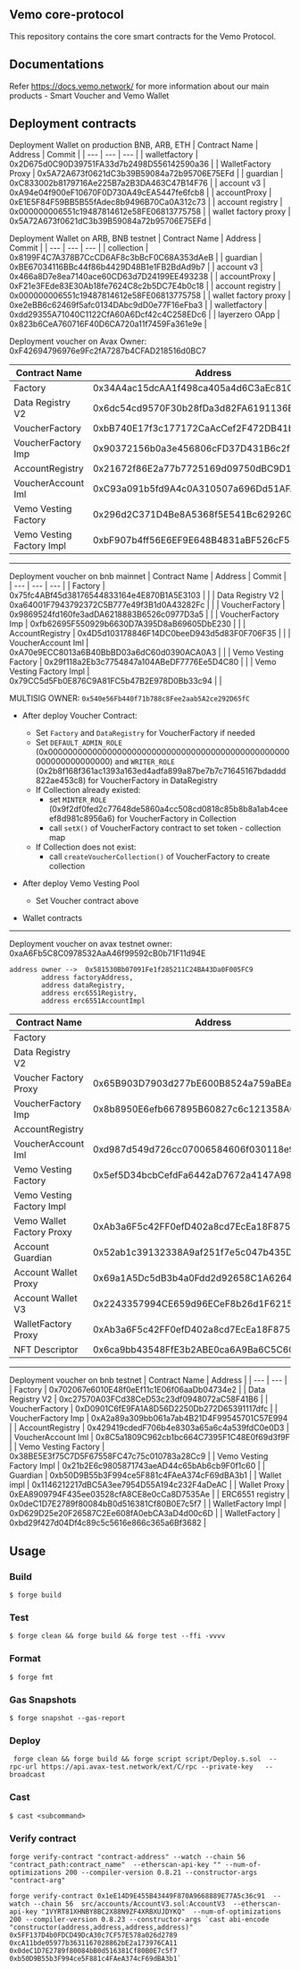 ## Vemo core-protocol
This repository contains the core smart contracts for the Vemo Protocol.

## Documentations
Refer https://docs.vemo.network/ for more information about our main products - Smart Voucher and Vemo Wallet

## Deployment contracts
Deployment Wallet on production BNB, ARB, ETH
| Contract Name | Address | Commit |
| --- | --- | --- |
| walletfactory |  0x2D675d0C90D39751FA33d7b2498D556142590a36 |
| WalletFactory Proxy |  0x5A72A673f0621dC3b39B59084a72b95706E75EFd |
| guardian |  0xC833002b8179716Ae225B7a2B3DA463C47B14F76 |
| account v3 |   0xA94e04f900eF10670F0D730A49cEA5447fe6fcb8 |
| accountProxy | 0xE1E5F84F59BB5B55fAdec8b9496B70Ca0A312c73 |
| account registry | 0x000000006551c19487814612e58FE06813775758 |
| wallet factory proxy | 0x5A72A673f0621dC3b39B59084a72b95706E75EFd |

Deployment Wallet on ARB, BNB testnet
| Contract Name | Address | Commit |
| --- | --- | --- |
| collection | 0x8199F4C7A378B7CcCD6AF8c3bBcF0C68A353dAeB |
| guardian | 0xBE67034116BBc44f86b4429D48B1e1FB2BdAd9b7 |
| account v3 |  0x466a8D7e8ea7140ace60CD63d7D24199EE493238 |
| accountProxy | 0xF21e3FEde83E30Ab18fe7624C8c2b5DC7E4b0c18 |
| account registry | 0x000000006551c19487814612e58FE06813775758 |
| wallet factory proxy | 0xe2eBB6c62469f5afc0134DAbc9dD0e77F16eFba3 |
| walletfactory | 0xdd29355A71040C1122CfA60A6Dcf42c4C258EDc6 |
| layerzero OApp | 0x823b6CeA760716F40D6CA720a11f7459Fa361e9e |



Deployment voucher on Avax
Owner: 0xF42694796976e9Fc2fA7287b4CFAD218516d0BC7

| Contract Name | Address | Commit |
| --- | --- | --- |
| Factory | 0x34A4ac15dcAA1f498ca405a4d6C3aEc8108600b8 |  |
| Data Registry V2 | 0x6dc54cd9570F30b28fDa3d82FA6191136Ef8d082 |  |
| VoucherFactory | 0xbB740E17f3c177172CaAcCef2F472DB41b9b1d19 |  |
| VoucherFactory Imp | 0x90372156b0a3e456806cFD37D431B6c2f1e65448 |  |
| AccountRegistry | 0x21672f86E2a77b7725169d09750dBC9D1E4b27b2 |  |
| VoucherAccount Iml | 0xC93a091b5fd9A4c0A310507a696Dd51AFA2Dd81E |  |
| Vemo Vesting Factory | 0x296d2C371D4Be8A5368f5E541Bc62926051E92CC | |
| Vemo Vesting Factory Impl | 0xbF907b4ff56E6EF9E648B4831aBF526cF5494896 | |

-----------------------------------
Deployment voucher on bnb mainnet 
| Contract Name | Address | Commit |
| --- | --- | --- |
| Factory | 0x75fc4ABf45d38176544833164e4E870B1A5E3103 |  |
| Data Registry V2 | 0xa64001F7943792372C5B777e49f3B1d0A43282Fc |  |
| VoucherFactory | 0x9869524fd160fe3adDA6218883B6526c0977D3a5 |  |
| VoucherFactory Imp | 0xfb62695F550929b6630D7A395D8aB69605DbE230 |  |
| AccountRegistry | 0x4D5d103178846F14DC0beeD943d5d83F0F706F35 |  |
| VoucherAccount Iml | 0xA70e9ECC8013a6B40BbBD03a6dC60d0390ACA0A3 |  |
| Vemo Vesting Factory | 0x29f118a2Eb3c7754847a104ABeDF7776Ee5D4C80 |  |
| Vemo Vesting Factory Impl | 0x79CC5d5Fb0E876C9A81FC5b47B2E978D0Bb33c94 |  |

MULTISIG OWNER: `0x540e56Fb440f71b788c8Fee2aab5A2ce292D65fC`

- After deploy Voucher Contract:
    - Set `Factory` and `DataRegistry` for VoucherFactory if needed
    - Set `DEFAULT_ADMIN_ROLE` (0x0000000000000000000000000000000000000000000000000000000000000000) and `WRITER_ROLE` (0x2b8f168f361ac1393a163ed4adfa899a87be7b7c71645167bdaddd822ae453c8) for VoucherFactory in DataRegistry
    - If Collection already existed:
        - set `MINTER_ROLE` (0x9f2df0fed2c77648de5860a4cc508cd0818c85b8b8a1ab4ceeef8d981c8956a6) for VoucherFactory in Collection
        - call `setX()` of VoucherFactory contract to set token - collection map
    - If Collection does not exist:
        - call `createVoucherCollection()` of VoucherFactory to create collection
- After deploy Vemo Vesting Pool
    - Set Voucher contract above

- Wallet contracts

-------------------------------------------------------
Deployment voucher on avax testnet 
owner: 0xaA6Fb5C8C0978532AaA46f99592cB0b71F11d94E

```
address owner -->  0x581530Bb07091Fe1f285211C24BA43Da0F005FC9
        address factoryAddress,
        address dataRegistry,
        address erc6551Registry,
        address erc6551AccountImpl
```

| Contract Name | Address |
| --- | --- |
| Factory |  |
| Data Registry V2 |  |
| Voucher Factory Proxy | 0x65B903D7903d277bE600B8524a759aBEa3CC7e1A |
| VoucherFactory Imp | 0x8b8950E6efb667895B60827c6c121358A02B77FD |
| AccountRegistry |  |
| VoucherAccount Iml | 0xd987d549d726cc07006584606f030118e900297B |
| Vemo Vesting Factory | 0x5ef5D34bcbCefdFa6442aD7672a4147A98C08698 |
| Vemo Vesting Factory Impl |  |
| Vemo Wallet Factory Proxy | 0xAb3a6F5c42FF0efD402a8cd7EcEa18F8759AEE73|
| Account Guardian |  0x52ab1c39132338A9af251f7e5c047b435Db51A11|
| Account Wallet Proxy |  0x69a1A5Dc5dB3b4a0Fdd2d92658C1A6264599761f |
| Account Wallet V3  | 0x2243357994CE659d96ECeF8b26d1F6215e0052d9|
| WalletFactory Proxy | 0xAb3a6F5c42FF0efD402a8cd7EcEa18F8759AEE73|
| NFT Descriptor | 0x6ca9bb43548FfE3b2ABE0ca6A9Ba6C5C60bba463|
-------------------------------------------------------
Deployment voucher on bnb testnet
| Contract Name | Address |
| --- | --- |
| Factory | 0x702067e6010E48f0eEf11c1E06f06aaDb04734e2 |
| Data Registry V2 | 0xc27570A03FCd38CeD53c23df0948072aC58F41B6 |
| VoucherFactory | 0xD0901C6fE9FA1A8D56D2250Db272D65391117dfc |
| VoucherFactory Imp | 0xA2a89a309bb061a7ab4B21D4F99545701C57E994 |
| AccountRegistry | 0x429419cdedF706b4e8303a65a6c4a539fdC0e0D3 |
| VoucherAccount Iml | 0x8C5a1809C962cb1bc664C7395F1C48E0f69d3f9F |
| Vemo Vesting Factory | 0x38BE5E3f75C7D5F67558FC47c75c010783a28Cc9 |
| Vemo Vesting Factory Impl | 0x21b2E6c9805871743aeAD44c65bAb6cb9F0f1c60 |
| Guardian | 0xb50D9B55b3F994ce5F881c4FAeA374cF69dBA3b1 |
| Wallet impl |  0x1146212217dBC5A3ee7954D55A194c232F4aDeAC  |
| Wallet Proxy | 0xEA8909794F435ee03528cfA8CE8e0cCa8D7535Ae |
| ERC6551 registry |  0x0deC1D7E2789f80084bB0d516381Cf80B0E7c5f7 |
| WalletFactory Impl | 0xD629D25e20F26587C2Ee608fA0ebCA3aD4d00c6D |
| WalletFactory | 0xbd29f427d04Df4c89c5c5616e866c365a6Bf3682 |
## Usage

### Build

```shell
$ forge build
```

### Test

```shell
$ forge clean && forge build && forge test --ffi -vvvv
```

### Format

```shell
$ forge fmt
```

### Gas Snapshots

```shell
$ forge snapshot --gas-report
```


### Deploy

```shell
 forge clean && forge build && forge script script/Deploy.s.sol  --rpc-url https://api.avax-test.network/ext/C/rpc --private-key   --broadcast
```

### Cast

```shell
$ cast <subcommand>
```

### Verify contract

```shell
forge verify-contract "contract-address" --watch --chain 56 "contract_path:contract_name"  --etherscan-api-key "" --num-of-optimizations 200 --compiler-version 0.8.21 --constructor-args "contract-arg"

forge verify-contract 0x1eE14D9E455B43449F870A9668889E77A5c36c91  --watch --chain 56  src/accounts/AccountV3.sol:AccountV3  --etherscan-api-key "1VYRT81XHNBY8BC2X88N9ZF4XRBXUJDYKQ"  --num-of-optimizations 200 --compiler-version 0.8.23 --constructor-args `cast abi-encode "constructor(address,address,address,address)" 0x5FF137D4b0FDCD49DcA30c7CF57E578a026d2789 0xcA11bde05977b3631167028862bE2a173976CA11 0x0deC1D7E2789f80084bB0d516381Cf80B0E7c5f7 0xb50D9B55b3F994ce5F881c4FAeA374cF69dBA3b1`


